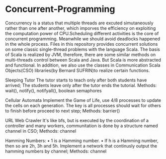 # Concurrent-Programming
Concurrency is a status that multiple threads are excuted simutaneously rather than one after another, which imporves the efficiency on exploiting the computation power of CPU.Scheduling different activities is the core of concurrent programming. Meanwhile we should avoid deadlocks happened in the whole process. Files in this repository provides concurrent solutions on some classic single-thread problems with the language Scala.
The basis of Scala is realized by JVM, therefore, there are some similar methods on multi-threads control between Scala and Java. But Scala is more abstracted and functional. In addition, we also use the classes in Communication Scala Objects(CSO) libraries(by Bernard SUFRIN)to realize certain functions.


Sleeping Tutor
The tutor starts to teach only after both students have arrived;
The students leave only after the tutor ends the tutorial.
Methods: wait(), notify(), notifyall(), boolean semaphores

Cellular Automata
Implement the Game of Life, use 4/8 processes to update the cells on each generation.
The key is all processes should wait for others to finish before proceed to next step;
Methods: barrier() 

URL Web Crawler
It's like bfs, but is executed by the coordination of a controller and many workers, communitation is done by a structure named channel in CSO;
Methods: channel

Hamming Numbers:
• 1 is a Hamming number.
• If h is a Hamming number, then so are 2h, 3h and 5h.
Implement a network that continusly output the hamming numbers by channel;
Methods: channel





